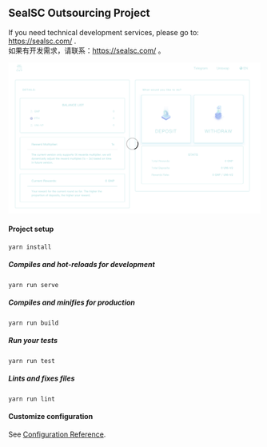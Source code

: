 ## SealSC Outsourcing Project

If you need technical development services, please go to: https://sealsc.com/  .  
如果有开发需求，请联系：https://sealsc.com/ 。

![Preview-1](./public/static/preview1.png)


#### Project setup
```
yarn install
```

##### Compiles and hot-reloads for development
```
yarn run serve
```

##### Compiles and minifies for production
```
yarn run build
```

##### Run your tests
```
yarn run test
```

##### Lints and fixes files
```
yarn run lint
```

#### Customize configuration
See [Configuration Reference](https://cli.vuejs.org/config/).
